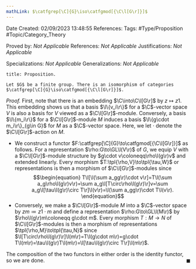```yaml
---
mathLink: $\catfgrep[\C]{G}\iso\catfgmod[{\C\l[G\r]}]$
---
```


<div class="topSpace"></div>

Date Created: 02/09/2023 13:48:55
References:
Tags: #Type/Proposition #Topic/Category_Theory

Proved by: <i>Not Applicable</i>
References: <i>Not Applicable</i>
Justifications: <i>Not Applicable</i>

Specializations: <i>Not Applicable</i>
Generalizations: <i>Not Applicable</i>

``` ad-Proposition
title: Proposition.

Let $G$ be a finite group. There is an isomorphism of categories $\catfgrep[\C]{G}\iso\catfgmod[{\C\l[G\r]}]$.

```

<i>Proof.</i> First, note that there is an embedding $\C\into\C\l[G\r]$ by $z\mapsto z1$. This embedding shows us that a basis $\l\{v_i\r\}$ for a $\C$-vector space $V$ is also a basis for $V$ viewed as a $\C\l[G\r]$-module. Conversely, a basis $\l\{m_i\r\}$ for a $\C\l[G\r]$-module $M$ induces a basis $\l\{g\cdot m_i\r\}_{g\in G}$ for $M$ as a $\C$-vector space. Here, we let $\cdot$ denote the $\C\l[G\r]$-action on $M$.
* We construct a functor $F:\catfgrep[\C]{G}\to\catfgmod[{\C\l[G\r]}]$ as follows. For a representation $\rho:G\to\GL\l(V\r)$ of $G$, we equip $V$ with a $\C\l[G\r]$-module structure by $g\cdot v\coloneqq\rho\l(g\r)v$ and extended linearly. Every morphism $T:\tpl{\rho,V}\to\tpl{\tau,W}$ or representations is then a morphism of $\C\l[G\r]$-modules since
$$\begin{equation}
    T\l[\l(\sum a_gg\r)\cdot v\r]=T\l(\sum a_g\rho\l(g\r)v\r)=\sum a_g\l[T\circ\rho\l(g\r)\r]v=\sum a_g\l[\tau\l(g\r)\circ T\r]\l(v\r)=\l(\sum a_gg\r)\cdot T\l(v\r).
\end{equation}$$
* Conversely, we make a $\C\l[G\r]$-module $M$ into a $\C$-vector space by $zm\coloneqq z1\cdot m$ and define a representation $\rho:G\to\GL\l(M\r)$ by $\rho\l(g\r)m\coloneqq g\cdot m$. Every morphism $T:M\to N$ of $\C\l[G\r]$-modules is then a morphism of representations $\tpl{\rho,M}\to\tpl{\tau,N}$ since $\l[T\circ\rho\l(g\r)\r]\l(m\r)=T\l(g\cdot m\r)=g\cdot T\l(m\r)=\tau\l(g\r)T\l(m\r)=\l[\tau\l(g\r)\circ T\r]\l(m\r)$.

The composition of the two functors in either order is the identity functor, so we are done.<span style="float:right;">$\blacksquare$</span>
